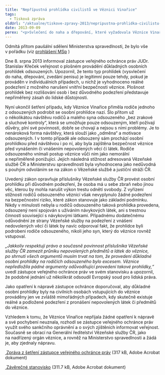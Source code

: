 ```yaml
---
title: "Nepřípustná prohlídka civilistů ve Věznici Vinařice"
tags:
  - Tisková zpráva
oldUrl: "/aktualne/tiskove-zpravy-2013/nepripustna-prohlidka-civilistu-ve-veznici-vinarice"
date: 2013-09-09
perex: "<p>Svlečení do naha a dřepování, které vyžadovala Věznice Vinařice po civilních osobách vstupujících do věznice, považuje zástupce veřejného ochránce práv za hrubý exces. </p>"
---
```


<!-- imported from the old website -->

<p>Odmítá přitom paušální sdělení Ministerstva spravedlnosti, že bylo vše v pořádku (viz <a title="Otevření do nového okna" href="http://portal.justice.cz/Justice2/MS/ms.aspx?j=33&amp;o=23&amp;k=2375&amp;d=330977" target="_blank">prohlášení MSp</a> <img alt="" src="https://www.ochrance.cz/typo3/ext/od_linkdesc/icons/external.gif" class="od_linkdesc_icon_external" />)</p><p>Dne 8. srpna 2013 informoval zástupce veřejného ochránce práv JUDr. Stanislav Křeček veřejnost o plošném provádění důkladných osobních prohlídek odsouzených. Upozornil, že tento typ prohlídek (vysvlečení do naha, dřepování, zvedání penisu) je legitimní pouze tehdy, pokud je prováděn v individuálních případech, u nichž je vyhodnoceno reálné podezření z možného narušení vnitřní bezpečnosti věznice. Plošnost prohlídek bez rozlišování osob i bez důvodného podezření představuje nepřiměřený zásah do lidské důstojnosti.</p><p>Nyní ukončil šetření případu, kdy Věznice Vinařice přiměla rodiče jednoho z odsouzených podrobit se osobní prohlídce nazí. Šlo přitom už o několikátou návštěvu rodičů a malého syna odsouzeného „bez zrakové a sluchové kontroly“, která se umožňuje pouze odsouzeným, kteří požívají důvěry, plní své povinnosti, dobře se chovají a nejsou s nimi problémy. Je to nenároková forma návštěvy, která slouží jako „odměna“ a motivace odsouzených. I v tomto případě ale odsouzený sám prochází osobní prohlídkou před návštěvou i po ní, aby byla zajištěna bezpečnost věznice před vynášením či vnášením nepovolených věcí či látek. Rodiče odsouzeného vnímali postup věznice vůči nim jako nemorální a nepřiměřeně ponižující. Jejich následná stížnost adresovaná Vězeňské službě ČR a Ministerstvu spravedlnosti byla vyhodnocena jako nedůvodná s pouhým odvoláním se na zákon o Vězeňské službě a justiční stráži ČR.</p><p>Uvedený zákon opravňuje příslušníky Vězeňské služby ČR provést osobní prohlídku při důvodném podezření, že osoba má u sebe zbraň nebo jinou věc, kterou by mohla narušit výkon trestu odnětí svobody. Z vyřízení stížnosti rodičů odsouzeného věznicí však nevyplynulo žádné podezření na bezpečnostní riziko, které zákon stanovuje jako základní podmínku. Nikdy v minulosti nebyla u rodičů odsouzeného taková prohlídka provedena, odsouzený není spojován s užíváním návykových látek, ani s trestnou činností související s návykovými látkami. Případnému dodatečnému odůvodnění ze strany Vězeňské služby na podezření z vnášení nedovolených věcí či látek by navíc odporoval fakt, že prohlídce byli podrobeni rodiče odsouzeného, nikoli jeho syn, který do věznice rovněž vstupoval.</p><p><em>„Jakkoliv respektuji právo a současně povinnost příslušníka Vězeňské služby ČR zamezit průniku nepovolených předmětů a látek do věznice, po shrnutí všech argumentů musím trvat na tom, že provedení důkladné osobní prohlídky na rodičích odsouzeného bylo excesem. Věznice nepředložila pádné argumenty odůvodňující provedení takové prohlídky,“</em> uvedl zástupce veřejného ochránce práv ve svém stanovisku a upozornil, že podobné jednání už několikrát odsoudil Evropský soud pro lidská práva.</p><p>Jako opatření k nápravě zástupce ochránce doporučoval, aby důkladné osobní prohlídky byly na civilních osobách vstupujících do věznice prováděny jen ve zvláště mimořádných případech, kdy skutečně existuje reálné a podložené podezření z pronášení nepovolených látek či předmětů do věznice.</p><p>Vzhledem k tomu, že Věznice Vinařice nepřijala žádné opatření k nápravě a své pochybení neuznala, rozhodl se zástupce veřejného ochránce práv využít svého sankčního oprávnění a o svých zjištěních informovat veřejnost. Současně se obrací na Generální ředitelství Vězeňské služby ČR, jako na nadřízený orgán věznice, a rovněž na Ministerstvo spravedlnosti a žádá je, aby zjednaly nápravu.</p><p><a title="Otevření do nového okna" href="https://www.ochrance.cz/fileadmin/user_upload/STANOVISKA/ochrana_osob_omezenych_na_svobode/462-2013-MS-ZZ.pdf" target="_blank"><img alt="" src="https://www.ochrance.cz/typo3/ext/od_linkdesc/icons/pdf.gif" class="od_linkdesc_icon" /> Zpráva z šetření zástupce veřejného ochránce práv</a> (317 kB, Adobe Acrobat dokument)</p><p><a title="Otevření do nového okna" href="https://www.ochrance.cz/fileadmin/user_upload/STANOVISKA/ochrana_osob_omezenych_na_svobode/462-2013-MS-ZSO.pdf" target="_blank"><img alt="" src="https://www.ochrance.cz/typo3/ext/od_linkdesc/icons/pdf.gif" class="od_linkdesc_icon" /> Závěrečné stanovisko</a> (311.7 kB, Adobe Acrobat dokument)</p>
